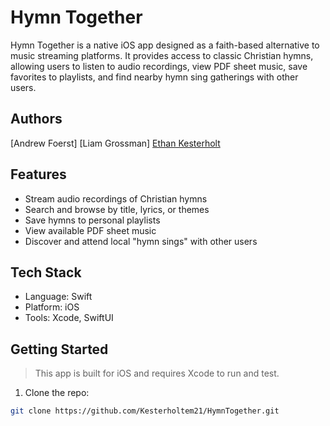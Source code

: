 # Hymn Together

Hymn Together is a native iOS app designed as a faith-based alternative to music streaming platforms. It provides access to classic Christian hymns, allowing users to listen to audio recordings, view PDF sheet music, save favorites to playlists, and find nearby hymn sing gatherings with other users.

## Authors
[Andrew Foerst]
[Liam Grossman] 
[Ethan Kesterholt](https://github.com/Kesterholtem21)


## Features
- Stream audio recordings of Christian hymns
- Search and browse by title, lyrics, or themes
- Save hymns to personal playlists
- View available PDF sheet music
- Discover and attend local "hymn sings" with other users

## Tech Stack
- Language: Swift
- Platform: iOS
- Tools: Xcode, SwiftUI

## Getting Started

> This app is built for iOS and requires Xcode to run and test.

1. Clone the repo:
```bash
git clone https://github.com/Kesterholtem21/HymnTogether.git
